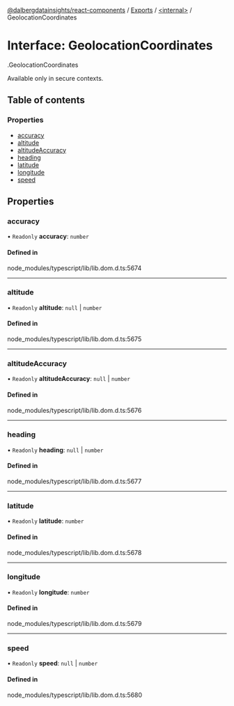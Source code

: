 [@dalbergdatainsights/react-components](../README.md) / [Exports](../modules.md) / [<internal\>](../modules/internal_.md) / GeolocationCoordinates

# Interface: GeolocationCoordinates

[<internal>](../modules/internal_.md).GeolocationCoordinates

Available only in secure contexts.

## Table of contents

### Properties

- [accuracy](internal_.GeolocationCoordinates.md#accuracy)
- [altitude](internal_.GeolocationCoordinates.md#altitude)
- [altitudeAccuracy](internal_.GeolocationCoordinates.md#altitudeaccuracy)
- [heading](internal_.GeolocationCoordinates.md#heading)
- [latitude](internal_.GeolocationCoordinates.md#latitude)
- [longitude](internal_.GeolocationCoordinates.md#longitude)
- [speed](internal_.GeolocationCoordinates.md#speed)

## Properties

### accuracy

• `Readonly` **accuracy**: `number`

#### Defined in

node_modules/typescript/lib/lib.dom.d.ts:5674

___

### altitude

• `Readonly` **altitude**: ``null`` \| `number`

#### Defined in

node_modules/typescript/lib/lib.dom.d.ts:5675

___

### altitudeAccuracy

• `Readonly` **altitudeAccuracy**: ``null`` \| `number`

#### Defined in

node_modules/typescript/lib/lib.dom.d.ts:5676

___

### heading

• `Readonly` **heading**: ``null`` \| `number`

#### Defined in

node_modules/typescript/lib/lib.dom.d.ts:5677

___

### latitude

• `Readonly` **latitude**: `number`

#### Defined in

node_modules/typescript/lib/lib.dom.d.ts:5678

___

### longitude

• `Readonly` **longitude**: `number`

#### Defined in

node_modules/typescript/lib/lib.dom.d.ts:5679

___

### speed

• `Readonly` **speed**: ``null`` \| `number`

#### Defined in

node_modules/typescript/lib/lib.dom.d.ts:5680
